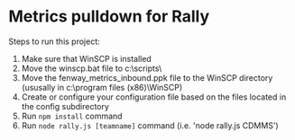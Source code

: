 # Metrics pulldown for Rally
        
Steps to run this project:

1. Make sure that WinSCP is installed
2. Move the winscp.bat file to c:\scripts\
3. Move the fenway_metrics_inbound.ppk file to the WinSCP directory (ususally in c:\program files (x86)\WinSCP\)
4. Create or configure your configuration file based on the files located in the config subdirectory
5. Run `npm install` command
6. Run `node rally.js [teamname]` command (i.e. 'node rally.js CDMMS')
